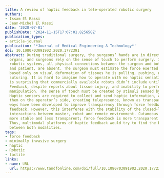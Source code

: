 ```yaml
---
title: A review of haptic feedback in tele-operated robotic surgery
authors:
- Issam El Rassi
- Jean-Michel El Rassi
date: '2020-07-01'
publishDate: '2024-11-15T17:07:01.825658Z'
publication_types:
- article-journal
publication: '*Journal of Medical Engineering & Technology*'
doi: 10.1080/03091902.2020.1772391
abstract: During traditional surgery, the surgeons’ hands are in direct contact with
  organs, and surgeons rely on the sense of touch to perform surgery. In teleoperated
  robotic systems, all physical connections between the surgeon and both the robot
  and patient, are absent. The surgeon must estimate the force exerted on organs,
  based only on visual deformation of tissues he is pulling, pushing, gripping, or
  suturing. It is hard to imagine how to operate with no haptic sensations, and it
  is surprising that commercially available robots didn’t include until now any Haptic
  Feedback, despite reports about tissue injury, and inability to perform complex
  manipulation. The sense of touch must be created by stimuli sensed by the surgeon.
  Haptic sensors are required to collect and send haptic information, and display
  them on the operator’s side, creating telepresence, known as transparency. Multiple
  ways have been developed to improve transparency through force feedback and tactile
  feedback. However, this interferes with the stability of the closed-loop controlling
  interactions between master, robot and remote environment. Cutaneous feedback is
  more stable and less transparent; force feedback is more transparent and less stable.
  Thus, multimodal platforms of haptic feedback would try to find the best trade-off
  between both modalities.
tags:
- force feedback
- minimally invasive surgery
- haptic
- Robotic
- tactile
links:
- name: URL
  url: https://www.tandfonline.com/doi/full/10.1080/03091902.2020.1772391
---
```

